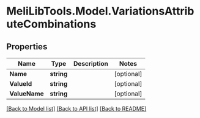 # MeliLibTools.Model.VariationsAttributeCombinations
## Properties

Name | Type | Description | Notes
------------ | ------------- | ------------- | -------------
**Name** | **string** |  | [optional] 
**ValueId** | **string** |  | [optional] 
**ValueName** | **string** |  | [optional] 

[[Back to Model list]](../README.md#documentation-for-models) [[Back to API list]](../README.md#documentation-for-api-endpoints) [[Back to README]](../README.md)

